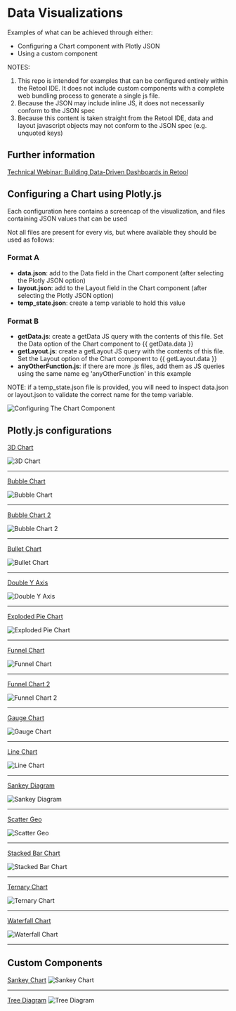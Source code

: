 # Data Visualizations

Examples of what can be achieved through either:
- Configuring a Chart component with Plotly JSON
- Using a custom component

NOTES: 
1. This repo is intended for examples that can be configured entirely within the Retool IDE. It does not include custom components with a complete web bundling process to generate a single js file.
2. Because the JSON may include inline JS, it does not necessarily conform to the JSON spec
3. Because this content is taken straight from the Retool IDE, data and layout javascript objects may not conform to the JSON spec (e.g. unquoted keys)

## Further information

[Technical Webinar: Building Data-Driven Dashboards in Retool](https://www.youtube.com/watch?v=iN5nLpcu2J8&t=683s)

## Configuring a Chart using Plotly.js

Each configuration here contains a screencap of the visualization, and files containing JSON values that can be used

Not all files are present for every vis, but where available they should be used as follows:

### Format A

- __data.json__: add to the Data field in the Chart component (after selecting the Plotly JSON option)
- __layout.json__: add to the Layout field in the Chart component (after selecting the Plotly JSON option)
- __temp_state.json__: create a temp variable to hold this value

### Format B
- __getData.js__: create a getData JS query with the contents of this file. Set the Data option of the Chart component to {{ getData.data }}
- __getLayout.js__: create a getLayout JS query with the contents of this file. Set the Layout option of the Chart component to {{ getLayout.data }}
- __anyOtherFunction.js__: if there are more .js files, add them as JS queries using the same name eg 'anyOtherFunction' in this example

NOTE: if a temp_state.json file is provided, you will need to inspect data.json or layout.json to validate the correct name for the temp variable.

![Configuring The Chart Component](docs/configuring_a_plotly_chart.png)

## Plotly.js configurations

[3D Chart](plotly_component/3d_chart/)

![3D Chart](plotly_component/3d_chart/3d_chart.gif)
___
[Bubble Chart](plotly_component/bubble_chart/)

![Bubble Chart](plotly_component/bubble_chart/bubble_chart.png)
___
[Bubble Chart 2](plotly_component/bubble_chart_2/)

![Bubble Chart 2](plotly_component/bubble_chart_2/bubble_chart_2.png)
___
[Bullet Chart](plotly_component/bullet_chart/)

![Bullet Chart](plotly_component/bullet_chart/bullet_chart.png)
___
[Double Y Axis](plotly_component/double_y_axis/)

![Double Y Axis](plotly_component/double_y_axis/double_y_axis.png)
___
[Exploded Pie Chart](plotly_component/exploded_pie_chart/)

![Exploded Pie Chart](plotly_component/exploded_pie_chart/exploded_pie_chart.png)
___
[Funnel Chart](plotly_component/funnel_chart/)

![Funnel Chart](plotly_component/funnel_chart/funnel_chart.png)
___
[Funnel Chart 2](plotly_component/funnel_chart_2/)

![Funnel Chart 2](plotly_component/funnel_chart_2/funnel_chart_2.png)
___
[Gauge Chart](plotly_component/gauge_chart/)

![Gauge Chart](plotly_component/gauge_chart/gauge_chart.png)
___
[Line Chart](plotly_component/line_chart/)

![Line Chart](plotly_component/line_chart/line_chart.png)
___
[Sankey Diagram](plotly_component/sankey_diagram/)

![Sankey Diagram](plotly_component/sankey_diagram/plotly_sankey_diagram.gif)
___
[Scatter Geo](plotly_component/scattergeo/)

![Scatter Geo](plotly_component/scattergeo/scattergeo.png)
___
[Stacked Bar Chart](plotly_component/stacked_bar_chart/)

![Stacked Bar Chart](plotly_component/stacked_bar_chart/stacked_bar_chart.png)
___
[Ternary Chart](plotly_component/ternary_chart/)

![Ternary Chart](plotly_component/ternary_chart/ternary_chart.png)
___
[Waterfall Chart](plotly_component/waterfall_chart/)

![Waterfall Chart](plotly_component/waterfall_chart/waterfall_chart.png)
___

## Custom Components

[Sankey Chart](custom_component/sankey_chart/)
![Sankey Chart](custom_component/sankey_chart/sankey_chart.png)
___
[Tree Diagram](custom_component/tree_diagram/)
![Tree Diagram](custom_component/tree_diagram/tree_diagram.png)
